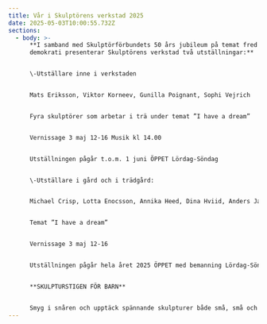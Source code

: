 ```yaml
---
title: Vår i Skulptörens verkstad 2025
date: 2025-05-03T10:00:55.732Z
sections:
  - body: >-
      **I samband med Skulptörförbundets 50 års jubileum på temat fred och
      demokrati presenterar Skulptörens verkstad två utställningar:**


      \-Utställare inne i verkstaden 


      Mats Eriksson, Viktor Korneev, Gunilla Poignant, Sophi Vejrich


      Fyra skulptörer som arbetar i trä under temat ”I have a dream” 


      Vernissage 3 maj 12-16 Musik kl 14.00 


      Utställningen pågår t.o.m. 1 juni ÖPPET Lördag-Söndag


      \-Utställare i gård och i trädgård: 


      Michael Crisp, Lotta Enocsson, Annika Heed, Dina Hviid, Anders Jansson, Mats Lodén, Torsten Rehnqvist, Bitte Jonason Åkerlund


      Temat ”I have a dream”


      Vernissage 3 maj 12-16


      Utställningen pågår hela året 2025 ÖPPET med bemanning Lördag-Söndag t.o.m 1 juni


      **SKULPTURSTIGEN FÖR BARN**


      Smyg i snåren och upptäck spännande skulpturer både små, små och stora!
---
```

